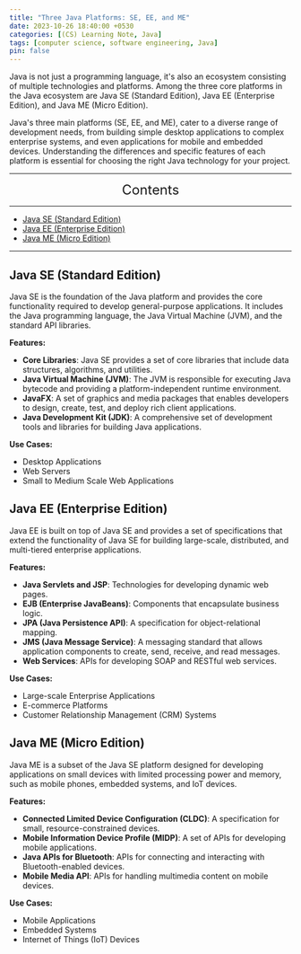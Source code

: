 ```yaml
---
title: "Three Java Platforms: SE, EE, and ME"
date: 2023-10-26 18:40:00 +0530
categories: [(CS) Learning Note, Java]
tags: [computer science, software engineering, Java]
pin: false
---
```



Java is not just a programming language, it's also an ecosystem consisting of multiple technologies and platforms. Among the three core platforms in the Java ecosystem are Java SE (Standard Edition), Java EE (Enterprise Edition), and Java ME (Micro Edition).

Java's three main platforms (SE, EE, and ME), cater to a diverse range of development needs, from building simple desktop applications to complex enterprise systems, and even applications for mobile and embedded devices. Understanding the differences and specific features of each platform is essential for choosing the right Java technology for your project.

---
<center><font size='5'> Contents </font></center>

---

<!-- TOC -->
  * [Java SE (Standard Edition)](#java-se-standard-edition)
  * [Java EE (Enterprise Edition)](#java-ee-enterprise-edition)
  * [Java ME (Micro Edition)](#java-me-micro-edition)
<!-- TOC -->

---

## Java SE (Standard Edition)

Java SE is the foundation of the Java platform and provides the core functionality required to develop general-purpose applications. It includes the Java programming language, the Java Virtual Machine (JVM), and the standard API libraries.

**Features:**
- **Core Libraries**: Java SE provides a set of core libraries that include data structures, algorithms, and utilities.
- **Java Virtual Machine (JVM)**: The JVM is responsible for executing Java bytecode and providing a platform-independent runtime environment.
- **JavaFX**: A set of graphics and media packages that enables developers to design, create, test, and deploy rich client applications.
- **Java Development Kit (JDK)**: A comprehensive set of development tools and libraries for building Java applications.

**Use Cases:**
- Desktop Applications
- Web Servers
- Small to Medium Scale Web Applications

## Java EE (Enterprise Edition)

Java EE is built on top of Java SE and provides a set of specifications that extend the functionality of Java SE for building large-scale, distributed, and multi-tiered enterprise applications.

**Features:**
- **Java Servlets and JSP**: Technologies for developing dynamic web pages.
- **EJB (Enterprise JavaBeans)**: Components that encapsulate business logic.
- **JPA (Java Persistence API)**: A specification for object-relational mapping.
- **JMS (Java Message Service)**: A messaging standard that allows application components to create, send, receive, and read messages.
- **Web Services**: APIs for developing SOAP and RESTful web services.

**Use Cases:**
- Large-scale Enterprise Applications
- E-commerce Platforms
- Customer Relationship Management (CRM) Systems

## Java ME (Micro Edition)

Java ME is a subset of the Java SE platform designed for developing applications on small devices with limited processing power and memory, such as mobile phones, embedded systems, and IoT devices.

**Features:**
- **Connected Limited Device Configuration (CLDC)**: A specification for small, resource-constrained devices.
- **Mobile Information Device Profile (MIDP)**: A set of APIs for developing mobile applications.
- **Java APIs for Bluetooth**: APIs for connecting and interacting with Bluetooth-enabled devices.
- **Mobile Media API**: APIs for handling multimedia content on mobile devices.

**Use Cases:**
- Mobile Applications
- Embedded Systems
- Internet of Things (IoT) Devices

